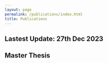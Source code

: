 ```yaml
---
layout: page
permalink: /publications/index.html
title: Publications
---
```


Lastest Update: 27th Dec 2023
---

## Master Thesis


  <br>

